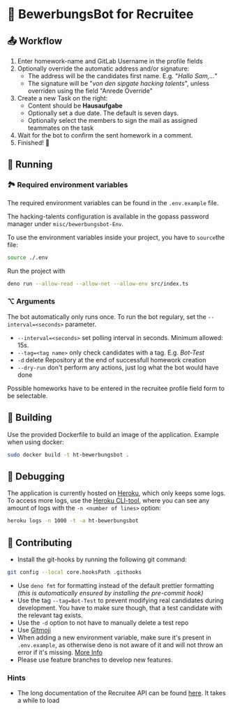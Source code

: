 # 🤖 BewerbungsBot for Recruitee

## 📤 Workflow

1. Enter homework-name and GitLab Username in the profile fields
2. Optionally override the automatic address and/or signature:
   - The address will be the candidates first name. E.g. "_Hallo Sam,…_"
   - The signature will be "_von den sipgate hacking talents_", unless overriden
     using the field "Anrede Override"
3. Create a new Task on the right:
   - Content should be **Hausaufgabe**
   - Optionally set a due date. The default is seven days.
   - Optionally select the members to sign the mail as assigned teammates on the
     task
4. Wait for the bot to confirm the sent homework in a comment.
5. Finished! 🎉

## 🏃 Running

### 🏞 Required environment variables

The required environment variables can be found in the `.env.example` file.

The hacking-talents configuration is available in the gopass password manager
under `misc/bewerbungsbot-Env`.

To use the environment variables inside your project, you have to `source`the
file:

```bash
source ./.env
```

Run the project with

```bash
deno run --allow-read --allow-net --allow-env src/index.ts
```

### ⌥ Arguments

The bot automatically only runs once. To run the bot regulary, set the
`--interval=<seconds>` parameter.

- `--interval=<seconds>` set polling interval in seconds. Minimum allowed: 15s.
- `--tag=<tag name>` only check candidates with a tag. E.g. _Bot-Test_
- `-d` delete Repository at the end of successfull homework creation
- `--dry-run` don't perform any actions, just log what the bot would have done

Possible homeworks have to be entered in the recruitee profile field form to be
selectable.

## 🔧 Building

Use the provided Dockerfile to build an image of the application. Example when
using docker:

```bash
sudo docker build -t ht-bewerbungsbot .
```

## 🐛 Debugging

The application is currently hosted on [Heroku](https://id.heroku.com/login),
which only keeps some logs. To access more logs, use the
[Heroku CLI-tool](https://devcenter.heroku.com/articles/heroku-cli), where you
can see any amount of logs with the `-n <number of lines>` option:

```bash
heroku logs -n 1000 -t -a ht-bewerbungsbot
```

## 🌈 Contributing

- Install the git-hooks by running the following git command:

```bash
git config --local core.hooksPath .githooks
```

- Use `deno fmt` for formatting instead of the default prettier formatting
  _(this is automatically ensured by installing the pre-commit hook)_
- Use the tag `--tag=Bot-Test` to prevent modifying real candidates during
  development. You have to make sure though, that a test candidate with the
  relevant tag exists.
- Use the `-d` option to not have to manually delete a test repo
- Use [Gitmoji](https://gitmoji.carloscuesta.me)
- When adding a new environment variable, make sure it's present in
  `.env.example`, as otherwise deno is not aware of it and will not throw an
  error if it's missing.
  [More Info](https://deno.land/x/dotenv@v1.0.1#safe-mode)
- Please use feature branches to develop new features.

### Hints

- The long documentation of the Recruitee API can be found
  [here](https://api.recruitee.com/docs/index.html). It takes a while to load
